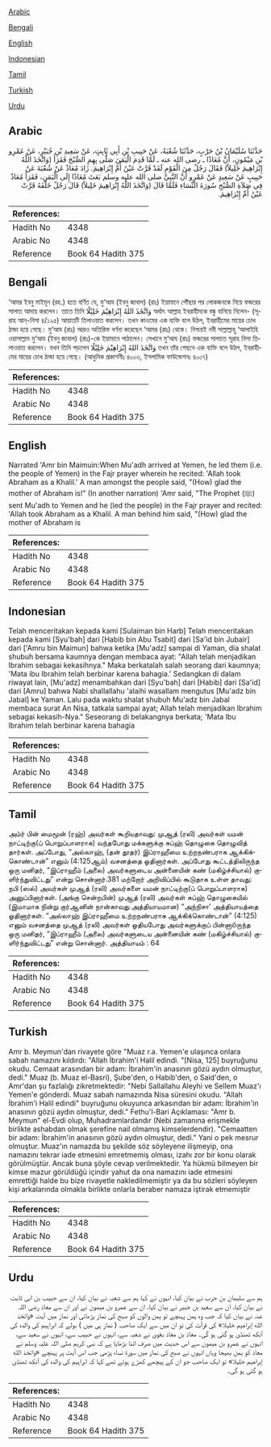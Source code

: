 [Arabic](#arabic)

[Bengali](#bengali)

[English](#english)

[Indonesian](#indonesian)

[Tamil](#tamil)

[Turkish](#turkish)

[Urdu](#urdu)

## Arabic


<div dir="rtl" lang="ar" style={{fontSize:'larger',backgroundColor:'#f8f9fa',padding:20}}>
حَدَّثَنَا سُلَيْمَانُ بْنُ حَرْبٍ، حَدَّثَنَا شُعْبَةُ، عَنْ حَبِيبِ بْنِ أَبِي ثَابِتٍ، عَنْ سَعِيدِ بْنِ جُبَيْرٍ، عَنْ عَمْرِو بْنِ مَيْمُونٍ، أَنَّ مُعَاذًا ـ رضى الله عنه ـ لَمَّا قَدِمَ الْيَمَنَ صَلَّى بِهِمِ الصُّبْحَ فَقَرَأَ ‏(‏وَاتَّخَذَ اللَّهُ إِبْرَاهِيمَ خَلِيلاً‏)‏ فَقَالَ رَجُلٌ مِنَ الْقَوْمِ لَقَدْ قَرَّتْ عَيْنُ أُمِّ إِبْرَاهِيمَ‏.‏ زَادَ مُعَاذٌ عَنْ شُعْبَةَ عَنْ حَبِيبٍ عَنْ سَعِيدٍ عَنْ عَمْرٍو أَنَّ النَّبِيَّ صلى الله عليه وسلم بَعَثَ مُعَاذًا إِلَى الْيَمَنِ، فَقَرَأَ مُعَاذٌ فِي صَلاَةِ الصُّبْحِ سُورَةَ النِّسَاءِ فَلَمَّا قَالَ ‏(‏وَاتَّخَذَ اللَّهُ إِبْرَاهِيمَ خَلِيلاً‏)‏ قَالَ رَجُلٌ خَلْفَهُ قَرَّتْ عَيْنُ أُمِّ إِبْرَاهِيمَ‏.‏
</div>
<div style={{backgroundColor:'#f8f9fa',padding:20, marginBottom: 10}}><table> <thead> <tr> <th>References:</th> <th></th> </tr> </thead> <tbody><tr><td>Hadith No</td><td>4348</td></tr><tr><td>Arabic No</td><td>4348</td></tr><tr><td>Reference</td><td>Book 64 Hadith 375</td></tr></tbody></table></div>

## Bengali


<div dir="ltr" lang="bn" style={{fontSize:'larger',backgroundColor:'#f8f9fa',padding:20}}>
‘আমর ইবনু মাইমূন (রহ.) হতে বর্ণিত যে, মু‘আয (ইবনু জাবাল) (রাঃ) ইয়ামানে পৌঁছার পর লোকজনকে নিয়ে ফজরের সালাত আদায় করলেন। তাতে তিনি وَاتَّخَذَ اللهُ إِبْرَاهِيْمَ خَلِيْلًا অর্থাৎ আল্লাহ ইবরাহীমকে বন্ধু বানিয়ে নিলেন- (সূরাহ আন্-নিসা ৪/১২৫) আয়াতটি তিলাওয়াত করলেন। তখন কাওমের এক ব্যক্তি বলে উঠল, ইবরাহীমের মায়ের চোখ ঠান্ডা হয়ে গেছে। মু‘আয (রাঃ) আরও অতিরিক্ত বর্ণনা করেছেন ‘আমর (রাঃ) থেকে। নিশ্চয়ই নবী সাল্লাল্লাহু ‘আলাইহি ওয়াসাল্লাম মু‘আয (ইবনু জাবাল) (রাঃ)-কে ইয়ামানে পাঠালেন। সেখানে মু‘আয (রাঃ) ফজরের সালাতে সূরাহ নিসা তিলাওয়াত করলেন। যখন তিনি পড়লেন وَاتَّخَذَ اللهُ إِبْرَاهِيْمَ خَلِيْلًا তখন তাঁর পেছনে এক ব্যক্তি বলে উঠল, ইবরাহীমের মায়ের চোখ ঠান্ডা হয়ে গেছে। (আধুনিক প্রকাশনীঃ ৪০০৩, ইসলামিক ফাউন্ডেশনঃ ৪০০৭)
</div>
<div style={{backgroundColor:'#f8f9fa',padding:20, marginBottom: 10}}><table> <thead> <tr> <th>References:</th> <th></th> </tr> </thead> <tbody><tr><td>Hadith No</td><td>4348</td></tr><tr><td>Arabic No</td><td>4348</td></tr><tr><td>Reference</td><td>Book 64 Hadith 375</td></tr></tbody></table></div>

## English


<div dir="ltr" lang="en" style={{fontSize:'larger',backgroundColor:'#f8f9fa',padding:20}}>
Narrated 'Amr bin Maimuin:When Mu'adh arrived at Yemen, he led them (i.e. the people of Yemen) in the Fajr prayer wherein he recited: 'Allah took Abraham as a Khalil.' A man amongst the people said, "(How) glad the mother of Abraham is!" (In another narration) 'Amr said, "The Prophet (ﷺ) sent Mu'adh to Yemen and he (led the people) in the Fajr prayer and recited: 'Allah took Abraham as a Khalil. A man behind him said, "(How) glad the mother of Abraham is
</div>
<div style={{backgroundColor:'#f8f9fa',padding:20, marginBottom: 10}}><table> <thead> <tr> <th>References:</th> <th></th> </tr> </thead> <tbody><tr><td>Hadith No</td><td>4348</td></tr><tr><td>Arabic No</td><td>4348</td></tr><tr><td>Reference</td><td>Book 64 Hadith 375</td></tr></tbody></table></div>

## Indonesian


<div dir="ltr" lang="id" style={{fontSize:'larger',backgroundColor:'#f8f9fa',padding:20}}>
Telah menceritakan kepada kami [Sulaiman bin Harb] Telah menceritakan kepada kami [Syu'bah] dari [Habib bin Abu Tsabit] dari [Sa'id bin Jubair] dari ['Amru bin Maimun] bahwa ketika [Mu'adz] sampai di Yaman, dia shalat shubuh bersama kaumnya dengan membaca ayat: "Allah telah menjadikan Ibrahim sebagai kekasihnya." Maka berkatalah salah seorang dari kaumnya; 'Mata ibu Ibrahim telah berbinar karena bahagia.' Sedangkan di dalam riwayat lain, [Mu'adz] menambahkan dari [Syu'bah] dari [Habib] dari [Sa'id] dari [Amru] bahwa Nabi shallallahu 'alaihi wasallam mengutus [Mu'adz bin Jabal] ke Yaman. Lalu pada waktu shalat shubuh Mu'adz bin Jabal membaca surat An Nisa, tatkala sampai ayat; Allah telah menjadikan Ibrahim sebagai kekasih-Nya." Seseorang di belakangnya berkata; 'Mata Ibu Ibrahim telah berbinar karena bahagia
</div>
<div style={{backgroundColor:'#f8f9fa',padding:20, marginBottom: 10}}><table> <thead> <tr> <th>References:</th> <th></th> </tr> </thead> <tbody><tr><td>Hadith No</td><td>4348</td></tr><tr><td>Arabic No</td><td>4348</td></tr><tr><td>Reference</td><td>Book 64 Hadith 375</td></tr></tbody></table></div>

## Tamil


<div dir="ltr" lang="ta" style={{fontSize:'larger',backgroundColor:'#f8f9fa',padding:20}}>
அம்ர் பின் மைமூன் (ரஹ்) அவர்கள் கூறியதாவது: முஆத் (ரலி) அவர்கள் யமன் நாட்டிற்கு(ப் பொறுப்பாளராக) வந்தபோது மக்களுக்கு சுப்ஹ் தொழுகை தொழுவித் தார்கள். அப்போது, “அல்லாஹ், (தன் தூதர்) இப்ராஹீமை உற்றநண்பராக ஆக்கிக்கொண்டான்” எனும் (4:125ஆம்) வசனத்தை ஓதினார்கள். அப்போது கூட்டத்திலிருந்த ஒரு மனிதர், “இப்ராஹீம் (அலை) அவர்களுடைய அன்னையின் கண் (மகிழ்ச்சியால்) குளிர்ந்துவிட்டது” என்று சொன்னார்.381 மற்றோர் அறிவிப்பில் கூடுதாக உள்ள தாவது: நபி (ஸல்) அவர்கள் முஆத் (ரலி) அவர்களை யமன் நாட்டிற்கு(ப் பொறுப்பாளராக) அனுப்பினார்கள். (அங்கு சென்றபின்) முஆத் (ரலி) அவர்கள் சுப்ஹ் தொழுகையில் (இமாமாக நின்று குர்ஆனின் நான்காவது அத்தியாயமான) “அந்நிசா' அத்தியாயத்தை ஓதினார்கள். “அல்லாஹ் இப்ராஹீமை உற்றநண்பராக ஆக்கிக்கொண்டான்” (4:125) எனும் வசனத்தை முஆத் (ரலி) அவர்கள் ஓதியபோது அவர்களுக்குப் பின்னாóருந்த ஒரு மனிதர், “இப்ராஹீம் (அலை) அவர்களுடைய அன்னையின் கண் (மகிழ்ச்சியால்) குளிர்ந்துவிட்டது” என்று சொன்னார். அத்தியாயம் : 64
</div>
<div style={{backgroundColor:'#f8f9fa',padding:20, marginBottom: 10}}><table> <thead> <tr> <th>References:</th> <th></th> </tr> </thead> <tbody><tr><td>Hadith No</td><td>4348</td></tr><tr><td>Arabic No</td><td>4348</td></tr><tr><td>Reference</td><td>Book 64 Hadith 375</td></tr></tbody></table></div>

## Turkish


<div dir="ltr" lang="tr" style={{fontSize:'larger',backgroundColor:'#f8f9fa',padding:20}}>
Amr b. Meymun'dan rivayete göre "Muaz r.a. Yemen'e ulaşınca onlara sabah namazını kıldırdı: "Allah İbrahim'i Halil edindi. "[Nisa, 125] buyruğunu okudu. Cemaat arasından bir adam: İbrahim'in anasının gözü aydın olmuştur, dedi." Muaz (b. Muaz el-Basri), Şube'den, o Habib'den, o Said'den, o Amr'dan şu fazlalığı zikretmektedir: "Nebi Sallallahu Aleyhi ve Sellem Muaz'ı Yemen'e gönderdi. Muaz sabah namazında Nisa süresini okudu. "Allah İbrahim'i Halil edindi" buyruğunu okuyunca arkasından bir adam: İbrahim'in anasının gözü aydın olmuştur, dedi." Fethu'l-Bari Açıklaması: "Amr b. Meymun" el-Evdi olup, Muhadramlardandır (Nebi zamanına erişmekle birlikte ashabdan olmak şerefine nail olmamış kimselerdendir). "Cemaatten bir adam: İbrahim'in anasının gözü aydın olmuştur, dedi." Yani o pek mesrur olmuştur. Muaz'ın namazda bu şekilde söz söyleyene ilişmeyip, ona namazını tekrar iade etmesini emretmemiş olması, izahı zor bir konu olarak görülmüştür. Ancak buna şöyle cevap verilmektedir. Ya hükmü bilmeyen bir kimse mazur görüldüğü içindir yahut da ona namazını iade etmesini emrettiği halde bu bize rivayetle nakledilmemiştir ya da bu sözleri söyleyen kişi arkalarında olmakla birlikte onlarla beraber namaza iştirak etmemiştir
</div>
<div style={{backgroundColor:'#f8f9fa',padding:20, marginBottom: 10}}><table> <thead> <tr> <th>References:</th> <th></th> </tr> </thead> <tbody><tr><td>Hadith No</td><td>4348</td></tr><tr><td>Arabic No</td><td>4348</td></tr><tr><td>Reference</td><td>Book 64 Hadith 375</td></tr></tbody></table></div>

## Urdu


<div dir="rtl" lang="ur" style={{fontSize:'larger',backgroundColor:'#f8f9fa',padding:20}}>
ہم سے سلیمان بن حرب نے بیان کیا، انہوں نے کہا ہم سے شعبہ نے بیان کیا، ان سے حبیب بن ابی ثابت نے بیان کیا، ان سے سعید بن جبیر نے بیان کیا، ان سے عمرو بن میمون نے اور ان سے معاذ رضی اللہ عنہ نے بیان کیا کہ جب وہ یمن پہنچے تو یمن والوں کو صبح کی نماز پڑھائی اور نماز میں آیت «واتخذ الله إبراهيم خليلا‏» کی قرآت کی تو ان میں سے ایک صاحب ( نماز ہی میں ) بولے کہ ابراہیم کی والدہ کی آنکھ ٹھنڈی ہو گئی ہو گی۔ معاذ بن معاذ بغوی نے شعبہ سے، انہوں نے حبیب سے، انہوں نے سعید سے، انہوں نے عمرو بن میمون سے اس حدیث میں صرف اتنا بڑھایا ہے کہ نبی کریم صلی اللہ علیہ وسلم نے معاذ کو یمن بھیجا وہاں انہوں نے صبح کی نماز میں سورۃ نساء پڑھی جب اس آیت پر پہنچے «واتخذ الله إبراهيم خليلا‏» تو ایک صاحب جو ان کے پیچھے کھڑے ہوئے تھے کہا کہ ابراہیم کی والدہ کی آنکھ ٹھنڈی ہو گئی ہو گی۔
</div>
<div style={{backgroundColor:'#f8f9fa',padding:20, marginBottom: 10}}><table> <thead> <tr> <th>References:</th> <th></th> </tr> </thead> <tbody><tr><td>Hadith No</td><td>4348</td></tr><tr><td>Arabic No</td><td>4348</td></tr><tr><td>Reference</td><td>Book 64 Hadith 375</td></tr></tbody></table></div>